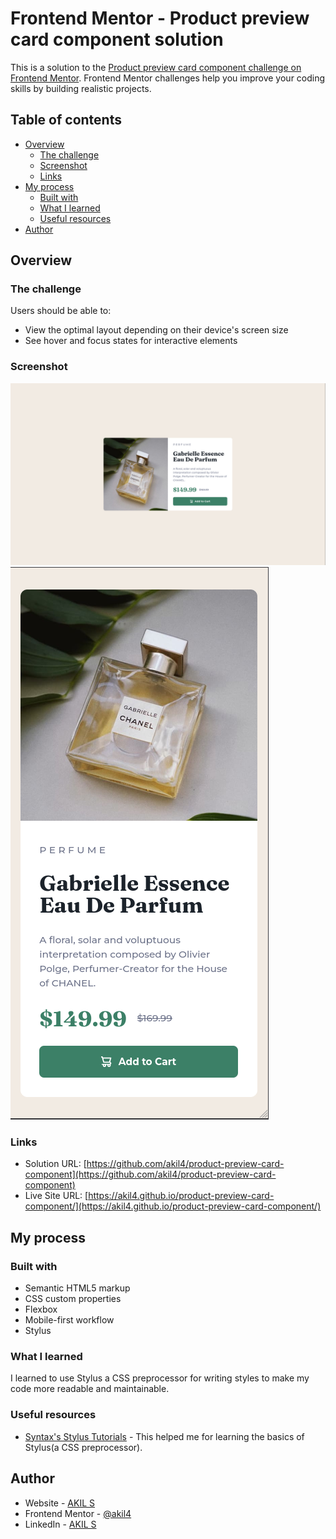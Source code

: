 # Frontend Mentor - Product preview card component solution

This is a solution to the [Product preview card component challenge on Frontend Mentor](https://www.frontendmentor.io/challenges/product-preview-card-component-GO7UmttRfa). Frontend Mentor challenges help you improve your coding skills by building realistic projects.

## Table of contents

- [Overview](#overview)
  - [The challenge](#the-challenge)
  - [Screenshot](#screenshot)
  - [Links](#links)
- [My process](#my-process)
  - [Built with](#built-with)
  - [What I learned](#what-i-learned)
  - [Useful resources](#useful-resources)
- [Author](#author)

## Overview

### The challenge

Users should be able to:

- View the optimal layout depending on their device's screen size
- See hover and focus states for interactive elements

### Screenshot

![Desktop](./images/desktop-test.png)
![Mobile](./images/mobile-test.png)

### Links

- Solution URL: [https://github.com/akil4/product-preview-card-component](https://github.com/akil4/product-preview-card-component)
- Live Site URL: [https://akil4.github.io/product-preview-card-component/](https://akil4.github.io/product-preview-card-component/)

## My process

### Built with

- Semantic HTML5 markup
- CSS custom properties
- Flexbox
- Mobile-first workflow
- Stylus

### What I learned

I learned to use Stylus a CSS preprocessor for writing styles to make my code more readable and maintainable.

### Useful resources

- [Syntax's Stylus Tutorials](https://www.youtube.com/playlist?list=PLLnpHn493BHFWQGA1PcyQZWAfR96a4CkH) - This helped me for learning the basics of Stylus(a CSS preprocessor).

## Author

- Website - [AKIL S](https://akil4.vercel.app)
- Frontend Mentor - [@akil4](https://www.frontendmentor.io/profile/akil4)
- LinkedIn - [AKIL S](https://www.linkedin.com/in/akil4/)
